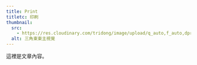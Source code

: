 ```yaml
---
title: Print
titletc: 印刷
thumbnail:
  src:
    - https://res.cloudinary.com/tridong/image/upload/q_auto,f_auto,dpr_auto/v1654515985/global/%E4%B8%89%E8%A7%92%E6%9D%B1%E6%9D%B1-%E5%93%81%E7%89%8C%E5%B1%95%E7%A4%BA%E5%B0%81%E9%9D%A2.png
  alt: 三角東東主視覺
---
```

這裡是文章內容。